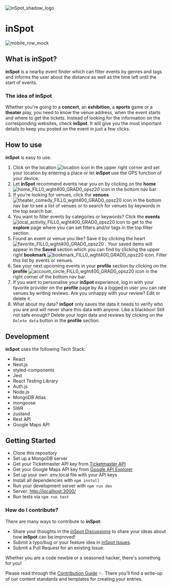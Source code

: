 ![inSpot_shadow_logo](https://user-images.githubusercontent.com/91165689/235646017-196e01a5-2691-47ea-aa81-cb3e3d630b09.png)
# inSpot
![mobile_row_mock](https://user-images.githubusercontent.com/91165689/235646389-440d125d-4bba-48a8-bc92-ef82255610d6.png)

## What is inSpot?
**inSpot** is a nearby event finder which can filter events by genres and tags and informs the user about the distance as well as the time left until the start of events.

### The idea of inSpot
Whether you're going to a __concert__, an __exhibition__, a __sports__ game or a __theater__ play, you need to know the venue address, when the event starts and where to get the tickets. Instead of looking for the information on the corresponding websites, check **inSpot**. It will give you the most important details to keep you posted on the event in just a few clicks.

## How to use
**inSpot** is easy to use.
1. Click on the location ![location](https://user-images.githubusercontent.com/91165689/235649924-fc8648d5-4e52-432a-83b0-e9b524dbf2fb.png)
icon in the upper right corner and set your location by entering a place or let **inSpot** use the GPS function of your device.
2. Let **inSpot** recommend events near you on by clicking on the __home__ ![home_FILL0_wght400_GRAD0_opsz20](https://user-images.githubusercontent.com/91165689/235650073-faa9c21d-4453-43c8-a68a-b0bdce5e56f8.png)
icon in the bottom nav bar.
3. If you're looking for venues, click the __venues__ ![theater_comedy_FILL0_wght400_GRAD0_opsz20](https://user-images.githubusercontent.com/91165689/235650170-dddf4a0b-c510-429b-9b02-7ef831bb062f.png)
icon in the bottom nav bar to see a list of venues or to search for venues by keywords in the top search bar.
4. You want to filter events by categories or keywords? Click the __events__ ![local_activity_FILL0_wght400_GRAD0_opsz20](https://user-images.githubusercontent.com/91165689/235650265-eba58975-ae41-4136-a3ea-5eb6feb6aad9.png)
icon to get to the __explore__ page where you can set filters and/or tags in the top filter section.
5. Found an event or venue you like? Save it by clicking the heart ![favorite_FILL0_wght400_GRAD0_opsz20](https://user-images.githubusercontent.com/91165689/235650331-aa8ec5c2-5f16-4141-8fec-170da8a3a86b.png)
. Your saved items will appear in the __Saved__ section which you can find by clicking the upper right __bookmark__ ![bookmark_FILL0_wght400_GRAD0_opsz20](https://user-images.githubusercontent.com/91165689/235650429-45498e5a-db0e-45fc-86e1-e3b7dafac9b8.png)
icon. Filter this list by events or venues.
6. See your next upcoming events in your __profile__ section by clicking on the __profile__ ![account_circle_FILL0_wght400_GRAD0_opsz20](https://user-images.githubusercontent.com/91165689/235650497-6ecc3cdc-2778-4425-9372-88f3a7bc9b42.png)
icon in the right corner of the bottom nav bar.
7. If you want to personalise your **inSpot** experience, log in with your favorite provider on the __profile__ page by As a logged in user you can rate venues by writing reviews. Are you unhappy with your review? Edit or delete it.
8. What about my data? **inSpot** only saves the data it needs to verify who you are and will never share this data with anyone. Like a blackbox! Still not safe enough? Delete your login data and reviews by clicking on the `Delete data` button in the __profile__ section.

## Development
**inSpot** uses the following Tech Stack:
- React
- Next.js
- styled-components
- Jest
- React Testing Library
- Auth.js
- Node.js
- MongoDB Atlas
- mongoose
- SWR
- zustand
- Rest API
- Google Maps API

## Getting Started

- Clone this repository
- Set up a MongoDB server
- Get your Ticketmaster API key from [Ticketmaster API](https://developer.ticketmaster.com/products-and-docs/apis/getting-started/)
- Get your Google Maps API key from [Google API Explorer](https://developers.google.com/apis-explorer)
- Set up your own .env.local file with your API keys
- Install all dependencies with `npm install`
- Run your development server with `npm run dev`
- Server: [http://localhost:3000/](http://localhost:3000/)
- Run tests via `npm run test`

### How do I contribute?

There are many ways to contribute to **inSpot**:

- Share your thoughts in the [inSpot Discussions](https://codecademyready.typeform.com/to/hzVIWDgz) to share your ideas about how **inSpot** can be improved!
- Submit a typo/bug or your feature idea in [inSpot Issues](https://github.com/toshydev/inspot/issues).
- Submit a Pull Request for an existing Issue.

Whether you are a code newbie or a seasoned hacker, there's something for you!

Please read through the [Contribution Guide](https://github.com/Codecademy/docs/blob/main/.github/CONTRIBUTING.md) ✨. There you'll find a write-up of our content standards and templates for creating your entries.
